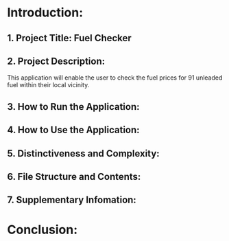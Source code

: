 # Introduction:

## 1. Project Title: Fuel Checker

## 2. Project Description: 
This application will enable the user to check the fuel prices for 91 unleaded fuel within their local vicinity. 

## 3. How to Run the Application:

## 4. How to Use the Application:

## 5. Distinctiveness and Complexity:

## 6. File Structure and Contents:

## 7. Supplementary Infomation:

# Conclusion:


